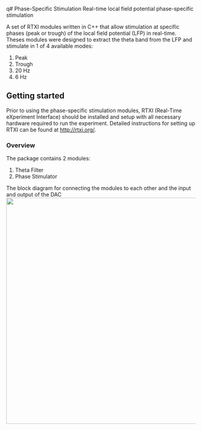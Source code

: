 q# Phase-Specific Stimulation
Real-time local field potential phase-specific stimulation

A set of RTXI modules written in C++ that allow stimulation at specific phases (peak or trough) of the local field potential (LFP) in real-time.
Theses modules were designed to extract the theta band from the LFP and stimulate in 1 of 4 available modes:
1. Peak
2. Trough
3. 20 Hz
4. 6 Hz


## Getting started

Prior to using the phase-specific stimulation modules, RTXI (Real-Time eXperiment Interface) should be installed and setup with all necessary hardware required to run the experiment. Detailed instructions for setting up RTXI can be found at http://rtxi.org/. 

### Overview

The package contains 2 modules:
1. Theta Filter
2. Phase Stimulator

The block diagram for connecting the modules to each other and the input and output of the DAC
<img src="https://github.com/ndlBU/phase_specific_stim/blob/master/Logo/block_diagram.png" width="600" align="available">



